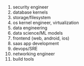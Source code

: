 
1. security engineer
1. database kernels
1. storage/filesystem
1. os kernel engineer, virtualization
1. data engineering
1. data science/ML models
1. frontend (web, android, ios)
1. saas app development
1. devops/SRE
2. networking engineer
3. build tools
